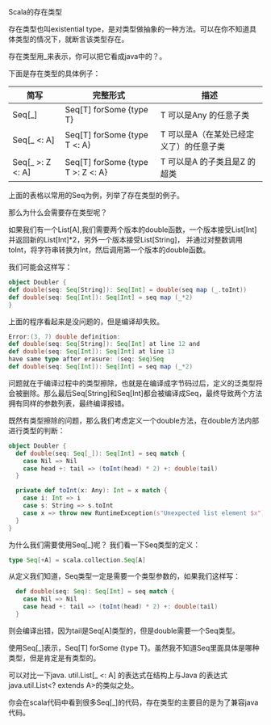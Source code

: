 Scala的存在类型

存在类型也叫existential type，是对类型做抽象的一种方法。可以在你不知道具体类型的情况下，就断言该类型存在。

存在类型用_来表示，你可以把它看成java中的？。 

下面是存在类型的具体例子：

简写|完整形式|描述
-|-|-
Seq[_]|Seq[T] forSome {type T}|T 可以是Any 的任意子类
Seq[_ <: A]|Seq[T] forSome {type T <: A}|T 可以是A（在某处已经定义了）的任意子类
Seq[_ >: Z <: A]|Seq[T] forSome {type T >: Z <: A}|T 可以是A 的子类且是Z 的超类

上面的表格以常用的Seq为例，列举了存在类型的例子。

那么为什么会需要存在类型呢？ 

如果我们有一个List[A],我们需要两个版本的double函数，一个版本接受List[Int]并返回新的List[Int]*2，另外一个版本接受List[String]， 并通过对整数调用toInt，将字符串转换为Int，然后调用第一个版本的double函数。

我们可能会这样写：

~~~scala
object Doubler {
def double(seq: Seq[String]): Seq[Int] = double(seq map (_.toInt))
def double(seq: Seq[Int]): Seq[Int] = seq map (_*2)
}
~~~

上面的程序看起来是没问题的，但是编译却失败。

~~~scala
Error:(3, 7) double definition:
def double(seq: Seq[String]): Seq[Int] at line 12 and
def double(seq: Seq[Int]): Seq[Int] at line 13
have same type after erasure: (seq: Seq)Seq
def double(seq: Seq[Int]): Seq[Int] = seq map (_*2)
~~~

问题就在于编译过程中的类型擦除，也就是在编译成字节码过后，定义的泛类型将会被删除。那么最后Seq[String]和Seq[Int]都会被编译成Seq，最终导致两个方法拥有同样的参数列表，最终编译报错。

既然有类型擦除的问题，那么我们考虑定义一个double方法，在double方法内部进行类型的判断：

~~~scala
object Doubler {
  def double(seq: Seq[_]): Seq[Int] = seq match {
    case Nil => Nil
    case head +: tail => (toInt(head) * 2) +: double(tail)
  }

  private def toInt(x: Any): Int = x match {
    case i: Int => i
    case s: String => s.toInt
    case x => throw new RuntimeException(s"Unexpected list element $x")
  }
}
~~~

为什么我们需要使用Seq[_]呢？ 我们看一下Seq类型的定义：

~~~scala
type Seq[+A] = scala.collection.Seq[A]
~~~

从定义我们知道，Seq类型一定是需要一个类型参数的，如果我们这样写：

~~~scala
  def double(seq: Seq): Seq[Int] = seq match {
    case Nil => Nil
    case head +: tail => (toInt(head) * 2) +: double(tail)
  }
~~~

则会编译出错，因为tail是Seq[A]类型的，但是double需要一个Seq类型。

使用Seq[_]表示，Seq[T] forSome {type T}。虽然我不知道Seq里面具体是哪种类型，但是肯定是有类型的。

可以对比一下java.
util.List[_ <: A] 的表达式在结构上与Java 的表达式java.util.List<? extends A>的类似之处。

你会在scala代码中看到很多Seq[_]的代码，存在类型的主要目的是为了兼容java代码。



